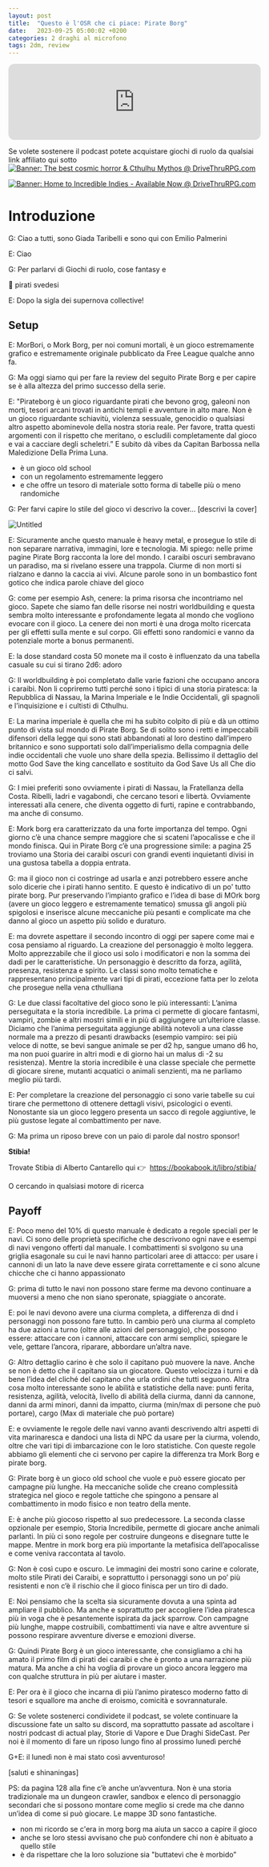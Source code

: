 ```yaml
---
layout: post
title:  "Questo è l'OSR che ci piace: Pirate Borg"
date:   2023-09-25 05:00:02 +0200
categories: 2 draghi al microfono
tags: 2dm, review
---
```


<iframe style="border-radius:12px" src="https://open.spotify.com/embed/episode/4CpLo6SgDfZGgzsqS1SeeB?utm_source=generator&theme=0" width="100%" height="152" frameBorder="0" allowfullscreen="" allow="autoplay; clipboard-write; encrypted-media; fullscreen; picture-in-picture" loading="lazy"></iframe>

Se volete sostenere il podcast potete acquistare giochi di ruolo da qualsiai link affiliato qui sotto
<a href="https://www.drivethrurpg.com/browse.php?filters=0_0_220_0_0&src=affiliate3991617&affiliate_id=3991617"><img src="https://www.drivethrurpg.com/themes/dtrpg/images/728X90Cthulhu.png" border="0" title="The best cosmic horror & Cthulhu Mythos @ DriveThruRPG.com" alt="Banner: The best cosmic horror & Cthulhu Mythos @ DriveThruRPG.com" /></a>

<a href="https://www.drivethrurpg.com/top_100_small_press.php?src=affiliate3991617&affiliate_id=3991617"><img src="https://www.drivethrurpg.com/themes/dtrpg/images/728x90indies.png" border="0" title="Home to Incredible Indies - Available Now @ DriveThruRPG.com" alt="Banner: Home to Incredible Indies - Available Now @ DriveThruRPG.com" /></a>


# Introduzione

G: Ciao a tutti, sono Giada Taribelli e sono qui con Emilio Palmerini

E: Ciao

G: Per parlarvi di Giochi di ruolo, cose fantasy e 

<aside>
🐲 pirati svedesi

</aside>

E: Dopo la sigla dei supernova collective!

## Setup

E: MorBori, o Mork Borg, per noi comuni mortali, è un gioco estremamente grafico e estremamente originale pubblicato da Free League qualche anno fa.

G: Ma oggi siamo qui per fare la review del seguito Pirate Borg e per capire se è alla altezza del primo successo della serie.

E: "Pirateborg è un gioco riguardante pirati che bevono grog, galeoni non morti, tesori arcani trovati in antichi templi e avventure in alto mare. Non è un gioco riguardante schiavitù, violenza sessuale, genocidio o qualsiasi altro aspetto abominevole della nostra storia reale. Per favore, tratta questi argomenti con il rispetto che meritano, o escludili completamente dal gioco e vai a cacciare degli scheletri.” E subito dà vibes da Capitan Barbossa nella Maledizione Della Prima Luna.

- è un gioco old school
- con un regolamento estremamente leggero
- e che offre un tesoro di materiale sotto forma di tabelle più o meno randomiche

G: Per farvi capire lo stile del gioco vi descrivo la cover… [descrivi la cover]

![Untitled](https://s3-us-west-2.amazonaws.com/secure.notion-static.com/a8bf6ffe-2166-46d3-b07f-322ae7fc05e8/Untitled.png)

E: Sicuramente anche questo manuale è heavy metal, e prosegue lo stile di non separare narrativa, immagini, lore e tecnologia. Mi spiego: nelle prime pagine Pirate Borg racconta la lore del mondo. I caraibi oscuri sembravano un paradiso, ma si rivelano essere una trappola. Ciurme di non morti si rialzano e danno la caccia ai vivi. Alcune parole sono in un bombastico font gotico che indica parole chiave del gioco

G: come per esempio Ash, cenere: la prima risorsa che incontriamo nel gioco. Sapete che siamo fan delle risorse nei nostri worldbuilding e questa sembra molto interessante e profondamente legata al mondo che vogliono evocare con il gioco. La cenere dei non morti è una droga molto ricercata per gli effetti sulla mente e sul corpo. Gli effetti sono randomici e vanno da potenziale morte  a bonus permanenti.

E: la dose standard costa 50 monete ma il costo è influenzato da una tabella casuale su cui si tirano 2d6: adoro

G: Il worldbuilding è poi completato dalle varie fazioni che occupano ancora i caraibi. Non li copriremo tutti perché sono i tipici di una storia piratesca: la Repubblica di Nassau, la Marina Imperiale e le Indie Occidentali, gli spagnoli e l’inquisizione e i cultisti di Cthulhu.

E: La marina imperiale è quella che mi ha subito colpito di più e dà un ottimo punto di vista sul mondo di Pirate Borg. Se di solito sono i retti e impeccabili difensori della legge qui sono stati abbandonati al loro destino dall’impero britannico e sono supportati solo dall’imperialismo della compagnia delle indie occidentali che vuole uno share della spezia. Bellissimo il dettaglio del motto God Save the king cancellato e sostituito da God Save Us all Che dio ci salvi.

G: I miei preferiti sono ovviamente i pirati di Nassau, la Fratellanza della Costa. Ribelli, ladri e vagabondi, che cercano tesori e libertà. Ovviamente interessati alla cenere, che diventa oggetto di furti, rapine e contrabbando, ma anche di consumo. 

E: Mork borg era caratterizzato da una forte importanza del tempo. Ogni giorno c’è una chance sempre maggiore che si scateni l’apocalisse e che il mondo finisca. Qui in Pirate Borg c’è una progressione simile: a pagina 25 troviamo una Storia dei caraibi oscuri con grandi eventi inquietanti divisi in una gustosa tabella a doppia entrata.

G: ma il gioco non ci costringe ad usarla e anzi potrebbero essere anche solo dicerie che i pirati hanno sentito. E questo è indicativo di un po' tutto pirate borg. Pur preservando l’impianto grafico e l’idea di base di MOrk borg (avere un gioco leggero e estremamente tematico) smussa gli angoli più spigolosi e inserisce alcune meccaniche più pesanti e complicate ma che danno al gioco un aspetto più solido e duraturo.

E: ma dovrete aspettare il secondo incontro di oggi per sapere come mai e cosa pensiamo al riguardo. 
La creazione del personaggio è molto leggera. Molto apprezzabile che il gioco usi solo i modificatori e non la somma dei dadi per le caratteristiche. Un personaggio è descritto da forza, agilità, presenza, resistenza e spirito. Le classi sono molto tematiche e rappresentano principalmente vari tipi di pirati, eccezione fatta per lo zelota che prosegue nella vena cthulliana

G: Le due classi facoltative del gioco sono le più interessanti: L’anima perseguitata e la storia incredibile. La prima ci permette di giocare fantasmi, vampiri, zombie e altri mostri simili e in più di aggiungere un’ulteriore classe. Diciamo che l’anima perseguitata aggiunge abilità notevoli a una classe normale ma a prezzo di pesanti drawbacks (esempio vampiro: sei più veloce di notte, se bevi sangue animale se per d2 hp, sangue umano d6 ho, ma non puoi guarire in altri modi e di giorno hai un malus di -2 su resistenza). Mentre la storia incredibile è una classe speciale che permette di giocare sirene, mutanti acquatici o animali senzienti, ma ne parliamo meglio più tardi.

E: Per completare la creazione del personaggio ci sono varie tabelle su cui tirare che permettono di ottenere dettagli visivi, psicologici o eventi. Nonostante sia un gioco leggero presenta un sacco di regole aggiuntive, le più gustose legate al combattimento per nave.

G: Ma prima un riposo breve con un paio di parole dal nostro sponsor!

**Stibia!**

Trovate Stibia di Alberto Cantarello qui 👉  https://bookabook.it/libro/stibia/

O cercando in qualsiasi motore di ricerca

## Payoff

E: Poco meno del 10% di questo manuale è dedicato a regole speciali per le navi. Ci sono delle proprietà specifiche che descrivono ogni nave e esempi di navi vengono offerti dal manuale. I combattimenti si svolgono su una griglia esagonale su cui le navi hanno particolari aree di attacco: per usare i cannoni di un lato la nave deve essere girata correttamente e ci sono alcune chicche che ci hanno appassionato

G: prima di tutto le navi non possono stare ferme ma devono continuare a muoversi a meno che non siano speronate, spiaggiate o ancorate.

E: poi le navi devono avere una ciurma completa, a differenza di dnd i personaggi non possono fare tutto. In cambio però una ciurma al completo ha due azioni a turno (oltre alle azioni del personaggio), che possono essere: attaccare con i cannoni, attaccare con armi semplici, spiegare le vele, gettare l’ancora, riparare, abbordare un’altra nave. 

G: Altro dettaglio carino è che solo il capitano può muovere la nave. Anche se non è detto che il capitano sia un giocatore. Questo velocizza i turni e dà bene l’idea del cliché del capitano che urla ordini che tutti seguono. Altra cosa molto interessante sono le abilità e statistiche della nave: punti ferita, resistenza, agilità, velocità, livello di abilità della ciurma, danni da cannone, danni da armi minori, danni da impatto, ciurma (min/max di persone che può portare), cargo (Max di materiale che può portare) 

E: e ovviamente le regole delle navi vanno avanti descrivendo altri aspetti di vita marinaresca e dandoci una lista di NPC da usare per la ciurma, volendo, oltre che vari tipi di imbarcazione con le loro statistiche. Con queste regole abbiamo gli elementi che ci servono per capire la differenza tra Mork Borg e pirate borg. 

G: Pirate borg è un gioco old school che vuole e può essere giocato per campagne più lunghe. Ha meccaniche solide che creano complessità strategica nel gioco e regole tattiche che spingono a pensare al combattimento in modo fisico e non teatro della mente. 

E: è anche più giocoso rispetto al suo predecessore. La seconda classe opzionale per esempio, Storia Incredibile, permette di giocare anche animali parlanti. In più ci sono regole per costruire dungeons e disegnare tutte le mappe. Mentre in mork borg era più importante la metafisica dell’apocalisse e come veniva raccontata al tavolo.

G: Non è così cupo e oscuro. Le immagini dei mostri sono carine e colorate, molto stile Pirati dei Caraibi, e soprattutto i personaggi sono un po’ più resistenti e non c’è il rischio che il gioco finisca per un tiro di dado.

E: Noi pensiamo che la scelta sia sicuramente dovuta a una spinta ad ampliare il pubblico. Ma anche e soprattutto per accogliere l’idea piratesca più in voga che è pesantemente ispirata da jack sparrow. Con campagne più lunghe, mappe costruibili, combattimenti via nave e altre avventure si possono respirare avventure diverse e emozioni diverse.

G: Quindi Pirate Borg è un gioco interessante, che consigliamo a chi ha amato il primo film di pirati dei caraibi e che è pronto a una narrazione più matura. Ma anche a chi ha voglia di provare un gioco ancora leggero ma con qualche struttura in più per aiutare i master.

E: Per ora è il gioco che incarna di più l’animo piratesco moderno fatto di tesori e squallore ma anche di eroismo, comicità e sovrannaturale.

G: Se volete sostenerci condividete il podcast, se volete continuare la discussione fate un salto su discord, ma soprattutto passate ad ascoltare i nostri podcast di actual play, Storie di Vapore e Due Draghi SideCast. Per noi è il momento di fare un riposo lungo fino al prossimo lunedì perché

G+E: il lunedì non è mai stato così avventuroso!

[saluti e shinaningas]

PS: da pagina 128 alla fine c’è anche un’avventura. Non è una storia tradizionale ma un dungeon crawler, sandbox e elenco di personaggio secondari che si possono montare come meglio si crede ma che danno un’idea di come si può giocare. Le mappe 3D sono fantastiche.

- non mi ricordo se c'era in morg borg ma aiuta un sacco a capire il gioco
- anche se loro stessi avvisano che può confondere chi non è abituato a quello stile
- è da rispettare che la loro soluzione sia "buttatevi che è morbido”